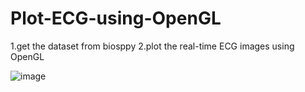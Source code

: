 # Plot-ECG-using-OpenGL
1.get the dataset from biosppy 2.plot the real-time ECG images using OpenGL

![image](https://user-images.githubusercontent.com/80511292/114937665-5cfa4a80-9e3e-11eb-9b77-a89118a22245.png)


